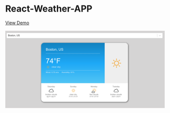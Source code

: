 # React-Weather-APP
<a href="" target="_blank">View Demo</a>
<br><br>
<img src="weather-app.png" alt="">
